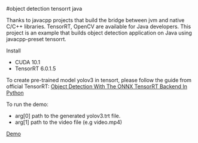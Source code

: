 #object detection tensorrt java

Thanks to javacpp projects that build the bridge between jvm and native C/C++ libraries.
TensorRT, OpenCV are available for Java developers.
This project is an example that builds object detection application on Java using javacpp-preset tensorrt.

Install 
   - CUDA 10.1
   - TensorRT 6.0.1.5

To create pre-trained model yolov3 in tensort, please follow the guide from official TensorRT:
[Object Detection With The ONNX TensorRT Backend In Python](https://docs.nvidia.com/deeplearning/sdk/tensorrt-sample-support-guide/index.html#yolov3_onnx)     

To run the demo:
   - arg[0] path to the generated yolov3.trt file.
   - arg[1] path to the video file (e.g video.mp4)
   
[Demo](https://www.youtube.com/watch?v=RGnpiJWMPN8)
